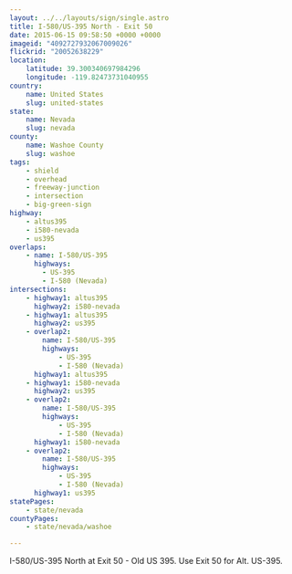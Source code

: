 ```yaml
---
layout: ../../layouts/sign/single.astro
title: I-580/US-395 North - Exit 50
date: 2015-06-15 09:58:50 +0000 +0000
imageid: "4092727932067009026"
flickrid: "20052638229"
location:
    latitude: 39.300340697984296
    longitude: -119.82473731040955
country:
    name: United States
    slug: united-states
state:
    name: Nevada
    slug: nevada
county:
    name: Washoe County
    slug: washoe
tags:
    - shield
    - overhead
    - freeway-junction
    - intersection
    - big-green-sign
highway:
    - altus395
    - i580-nevada
    - us395
overlaps:
    - name: I-580/US-395
      highways:
        - US-395
        - I-580 (Nevada)
intersections:
    - highway1: altus395
      highway2: i580-nevada
    - highway1: altus395
      highway2: us395
    - overlap2:
        name: I-580/US-395
        highways:
            - US-395
            - I-580 (Nevada)
      highway1: altus395
    - highway1: i580-nevada
      highway2: us395
    - overlap2:
        name: I-580/US-395
        highways:
            - US-395
            - I-580 (Nevada)
      highway1: i580-nevada
    - overlap2:
        name: I-580/US-395
        highways:
            - US-395
            - I-580 (Nevada)
      highway1: us395
statePages:
    - state/nevada
countyPages:
    - state/nevada/washoe

---
```

I-580/US-395 North at Exit 50 - Old US 395.  Use Exit 50 for Alt. US-395.
